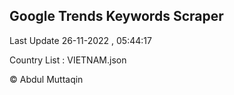 

## Google Trends Keywords Scraper 
 
Last Update 26-11-2022 , 05:44:17

Country List :
VIETNAM.json



© Abdul Muttaqin 
